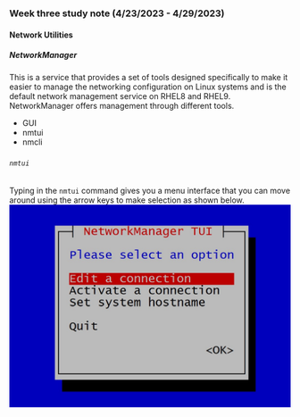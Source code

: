 ### Week three study note (4/23/2023 - 4/29/2023)<!-- omit from toc -->

#### Network Utilities
##### NetworkManager
This is a service that provides a set of tools designed specifically to make it easier to manage the networking configuration on Linux systems and is the default network management service on RHEL8 and RHEL9.
NetworkManager offers management through different tools.
* GUI
* nmtui
* nmcli

###### `nmtui`
Typing in the `nmtui` command gives you a menu interface that you can move around using the arrow keys to make selection as shown below.
![nmtui interface](../images/nmtui.jpg)

